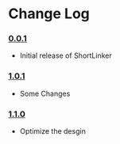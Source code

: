 # Change Log


### [0.0.1](https://marketplace.visualstudio.com/_apis/public/gallery/publishers/MrxDev/vsextensions/shortlinker/0.0.1/vspackage)

- Initial release of ShortLinker



### [1.0.1](https://marketplace.visualstudio.com/_apis/public/gallery/publishers/MrxDev/vsextensions/shortlinker/1.0.1/vspackage)

- Some Changes




### [1.1.0](https://marketplace.visualstudio.com/_apis/public/gallery/publishers/MrxDev/vsextensions/shortlinker/1.1/vspackage)

- Optimize the desgin